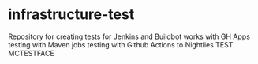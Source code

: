 # infrastructure-test
Repository for creating tests for Jenkins and Buildbot
works with GH Apps
testing with Maven jobs
testing with Github Actions to Nightlies
TEST MCTESTFACE
